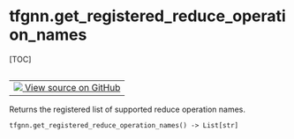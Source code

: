 # tfgnn.get_registered_reduce_operation_names

[TOC]

<!-- Insert buttons and diff -->

<table class="tfo-notebook-buttons tfo-api nocontent" align="left">
<td>
  <a target="_blank" href="https://github.com/tensorflow/gnn/tree/master/tensorflow_gnn/graph/graph_tensor_ops.py#L883-L885">
    <img src="https://www.tensorflow.org/images/GitHub-Mark-32px.png" />
    View source on GitHub
  </a>
</td>
</table>

Returns the registered list of supported reduce operation names.

<pre class="devsite-click-to-copy prettyprint lang-py tfo-signature-link">
<code>tfgnn.get_registered_reduce_operation_names() -> List[str]
</code></pre>



<!-- Placeholder for "Used in" -->
